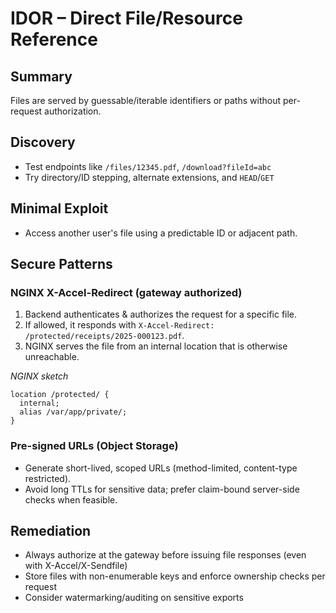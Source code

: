 # IDOR – Direct File/Resource Reference

## Summary
Files are served by guessable/iterable identifiers or paths without per-request authorization.

## Discovery
- Test endpoints like `/files/12345.pdf`, `/download?fileId=abc`
- Try directory/ID stepping, alternate extensions, and `HEAD`/`GET`

## Minimal Exploit
- Access another user's file using a predictable ID or adjacent path.

## Secure Patterns
### NGINX X-Accel-Redirect (gateway authorized)
1. Backend authenticates & authorizes the request for a specific file.
2. If allowed, it responds with `X-Accel-Redirect: /protected/receipts/2025-000123.pdf`.
3. NGINX serves the file from an internal location that is otherwise unreachable.

_NGINX sketch_
```nginx
location /protected/ {
  internal;
  alias /var/app/private/;
}
```

### Pre-signed URLs (Object Storage)
- Generate short-lived, scoped URLs (method-limited, content-type restricted).
- Avoid long TTLs for sensitive data; prefer claim-bound server-side checks when feasible.

## Remediation
- Always authorize at the gateway before issuing file responses (even with X-Accel/X-Sendfile)
- Store files with non-enumerable keys and enforce ownership checks per request
- Consider watermarking/auditing on sensitive exports
